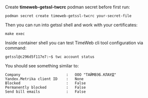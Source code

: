 Create **timeweb-getssl-twcrc** podman secret before first run:

`podman secret create timeweb-getssl-twcrc your-secret-file`

Then you can run into getssl shell and work with your certificates:

`make exec`

Inside container shell you can test TimeWeb cli tool configuration via command:

`getssl@c296d5f117e7:~$ twc account status`

You should see something similar to:

```
Company                 	:	ООО "ТАЙМВЭБ.КЛАУД"     
Yandex.Metrika client ID	:	None                    
Blocked                 	:	False                   
Permanently blocked     	:	False                   
Send bill emails        	:	False                   
```
